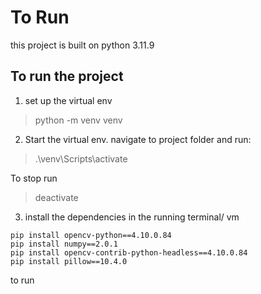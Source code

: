 # To Run
this project is built on python 3.11.9


## To run the project
1. set up the virtual env
> python -m venv venv

2. Start the virtual env. navigate to project folder and run:
> .\venv\Scripts\activate

 To stop run
> deactivate

3. install the dependencies in the running terminal/ vm
```
pip install opencv-python==4.10.0.84
pip install numpy==2.0.1
pip install opencv-contrib-python-headless==4.10.0.84
pip install pillow==10.4.0

```

to run

